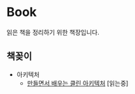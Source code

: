 # Book
읽은 책을 정리하기 위한 책장입니다.

## 책꽂이
- 아키텍처
    - [만들면서 배우는 클린 아키텍처](./architecture/cleanArchitecture/만들면서_배우는_클린_아키텍처/Intro.md) [읽는중] 
